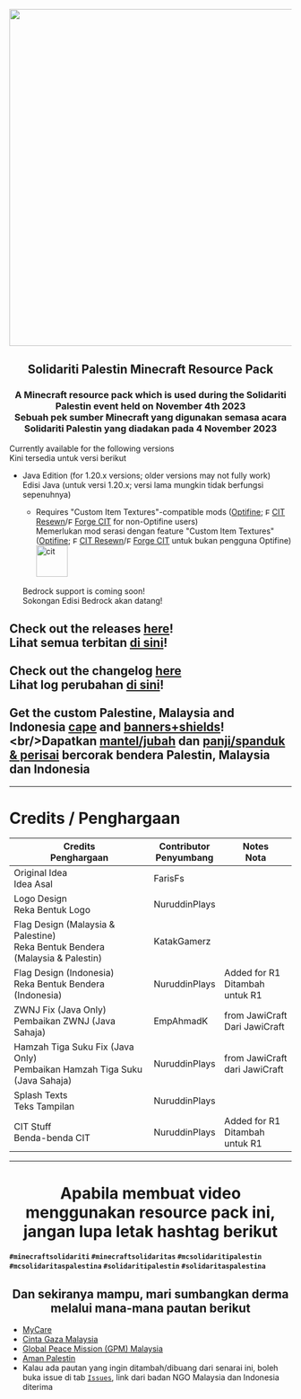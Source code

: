 <p align="center">
<img src="https://imgur.com/gGu48KP.png"  
        width="600" 
        style="display: block; margin: 0 auto" />
</p>
<h2 align="center"> Solidariti Palestin Minecraft Resource Pack</h2>
<h3 align="center">A Minecraft resource pack which is used during the Solidariti Palestin event held on November 4th 2023<br/>Sebuah pek sumber Minecraft yang digunakan semasa acara Solidariti Palestin yang diadakan pada 4 November 2023</h3>

Currently available for the following versions<br/>Kini tersedia untuk versi berikut
- Java Edition (for 1.20.x versions; older versions may not fully work)<br/>Edisi Java (untuk versi 1.20.x; versi lama mungkin tidak berfungsi sepenuhnya)
  - Requires "Custom Item Textures"-compatible mods ([Optifine](https://optifine.net/home); <img title="Fabric" src="https://i.imgur.com/DT58KwN.png" width="12">[CIT Resewn](https://modrinth.com/mod/cit-resewn)/<img title="Forge" src="https://imgur.com/kjoamX9.png" width="12">[Forge CIT](https://www.curseforge.com/minecraft/mc-mods/forge-cit) for non-Optifine users)<br/>Memerlukan mod serasi dengan feature "Custom Item Textures" ([Optifine](https://optifine.net/home); <img title="Fabric" src="https://i.imgur.com/DT58KwN.png" width="12">[CIT Resewn](https://modrinth.com/mod/cit-resewn)/<img title="Forge" src="https://imgur.com/kjoamX9.png" width="12">[Forge CIT](https://www.curseforge.com/minecraft/mc-mods/forge-cit) untuk bukan pengguna Optifine)
     <img alt="cit" height="56" src="https://cdn.jsdelivr.net/npm/@intergrav/devins-badges@3/assets/cozy/requires/cit_vector.svg">

  Bedrock support is coming soon!<br/>Sokongan Edisi Bedrock akan datang!

## Check out the releases [here](https://github.com/NuruddinPlays/Solidariti-Palestin-MCRP/releases)!<br/>Lihat semua terbitan [di sini](https://github.com/NuruddinPlays/Solidariti-Palestin-MCRP/releases)!<br/><br/>Check out the changelog [here](https://github.com/NuruddinPlays/Solidariti-Palestin-MCRP/wiki/Changelog)<br/>Lihat log perubahan [di sini](https://github.com/NuruddinPlays/Solidariti-Palestin-MCRP/wiki/Changelog)!<br/><br/>Get the custom Palestine, Malaysia and Indonesia [cape](https://github.com/NuruddinPlays/Solidariti-Palestin-MCRP/wiki/Custom-Capes!) and [banners+shields](https://github.com/NuruddinPlays/Solidariti-Palestin-MCRP/wiki/Custom-Shields!)!<br/>Dapatkan [mantel/jubah](https://github.com/NuruddinPlays/Solidariti-Palestin-MCRP/wiki/Custom-Capes!) dan [panji/spanduk & perisai](https://github.com/NuruddinPlays/Solidariti-Palestin-MCRP/wiki/Custom-Shields!) bercorak bendera Palestin, Malaysia dan Indonesia

---

# Credits / Penghargaan
| Credits<br />Penghargaan | Contributor<br />Penyumbang | Notes<br />Nota |
| --- | --- | --- |
| Original Idea <br />Idea Asal| FarisFs |  |
| Logo Design<br />Reka Bentuk Logo | NuruddinPlays |  |
| Flag Design (Malaysia & Palestine)<br />Reka Bentuk Bendera (Malaysia & Palestin) | KatakGamerz |  |
| Flag Design (Indonesia) <br />Reka Bentuk Bendera (Indonesia) | NuruddinPlays | Added for R1<br />Ditambah untuk R1 |
| ZWNJ Fix (Java Only)<br />Pembaikan ZWNJ (Java Sahaja) | EmpAhmadK | from JawiCraft<br />Dari JawiCraft |
| Hamzah Tiga Suku Fix (Java Only)<br />Pembaikan Hamzah Tiga Suku (Java Sahaja) | NuruddinPlays | from JawiCraft<br />dari JawiCraft |
| Splash Texts<br />Teks Tampilan | NuruddinPlays |  |
| CIT Stuff<br />Benda-benda CIT | NuruddinPlays | Added for R1<br />Ditambah untuk R1 |

---

<h1 align="center"> Apabila membuat video menggunakan resource pack ini, jangan lupa letak hashtag berikut</h1>

**`#minecraftsolidariti` `#minecraftsolidaritas` `#mcsolidaritipalestin` `#mcsolidaritaspalestina` `#solidaritipalestin` `#solidaritaspalestina`**

<h2 align="center"> Dan sekiranya mampu, mari sumbangkan derma melalui mana-mana pautan berikut</h2>

- [MyCare](https://donate.mycare.org.my/default?gad_source=1&gclid=Cj0KCQjw2uiwBhCXARIsACMvIU1KQEf8c1ffB0X9YEBguswP5BmPbgKUg5cEJ3-ZqVHh0Qp109MNczQaAgoZEALw_wcB&single_campaign=1&campaign_id=192&referral=eyJpdiI6IkpTZGNwV09sNVk4aW0xRTJEYTh5UlE9PSIsInZhbHVlIjoiWUlycGdMMTZ5Qjd6R1NnVW4yNEJxUT09IiwibWFjIjoiYTg3MDQxYzQ1ODQ0MWMwMTc4NmIxYmViZDJiNGMyYmVjNjNlMjAzM2ExNTI3OTJjNWFkYWQ0OTA2YzYzMjdiMCIsInRhZyI6IiJ9)
- [Cinta Gaza Malaysia](https://hss.mercy.org.my/mercy-start/donation?param=139)
- [Global Peace Mission (GPM) Malaysia](https://pedulipalestin.com/?fbclid=IwAR2tcLpsxlrGlKTqYGyOJrXSEn9-84UeR2t0Ac6ojXK-jAF3f34G48rTQGc_aem_AYF9c_XL-elZh8IUg71iH7mf2enRfmIYIdlZeoSiCOKiNozypLoQMAdic3Mxmtbv_kkxrQMz-q0GEOKBLbcYAcja)
- [Aman Palestin](https://jommenyumbang.com/ms/home)
- Kalau ada pautan yang ingin ditambah/dibuang dari senarai ini, boleh buka issue di tab [`Issues`](https://github.com/NuruddinPlays/Solidariti-Palestin-MCRP/issues), link dari badan NGO Malaysia dan Indonesia diterima
